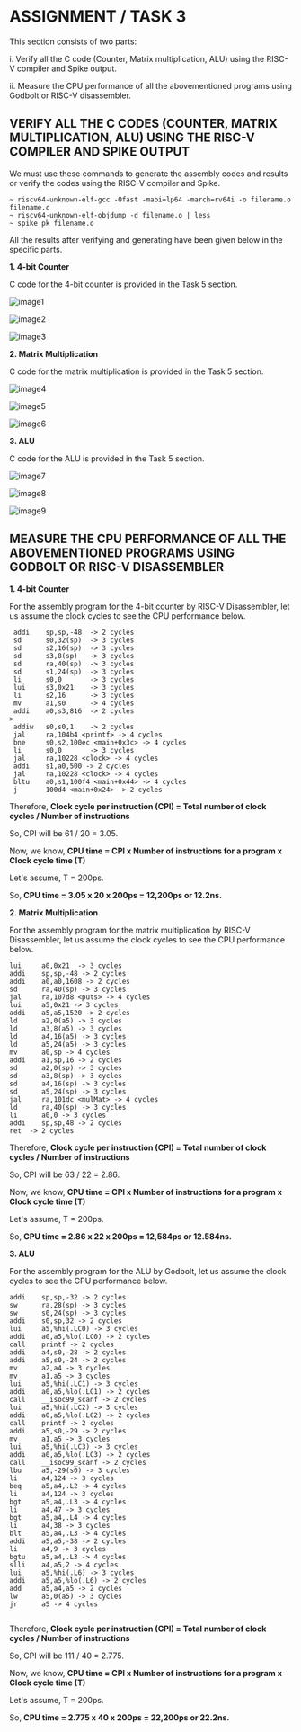 # ASSIGNMENT / TASK 3 #

This section consists of two parts:

i. Verify all the C code (Counter, Matrix multiplication, ALU) using the RISC-V compiler and Spike output.

ii. Measure the CPU performance of all the abovementioned programs using Godbolt or RISC-V disassembler.

## VERIFY ALL THE C CODES (COUNTER, MATRIX MULTIPLICATION, ALU) USING THE RISC-V COMPILER AND SPIKE OUTPUT ##

We must use these commands to generate the assembly codes and results or verify the codes using the RISC-V compiler and Spike.
```
~ riscv64-unknown-elf-gcc -Ofast -mabi=lp64 -march=rv64i -o filename.o filename.c
~ riscv64-unknown-elf-objdump -d filename.o | less
~ spike pk filename.o
```
All the results after verifying and generating have been given below in the specific parts.

**1. 4-bit Counter**

 C code for the 4-bit counter is provided in the Task 5 section. 

![image1](/week2/task5/RISCV_commands_counter.png)

![image2](/week2/task5/counter_assembly.png)

![image3](/week2/task5/spike_output_counter.png)


**2. Matrix Multiplication**

 C code for the matrix multiplication is provided in the Task 5 section. 

![image4](/week2/task5/RISCV_commands_matmul.png)

![image5](/week2/task5/matmul_assembly.png)

![image6](/week2/task5/spike_output_matmul.png)

**3. ALU**

 C code for the ALU is provided in the Task 5 section. 

![image7](/week2/task5/RISCV_commands_ALU.png)

![image8](/week2/task5/ALU_assembly.png)

![image9](/week2/task5/spike_output_ALU.png)

## MEASURE THE CPU PERFORMANCE OF ALL THE ABOVEMENTIONED PROGRAMS USING GODBOLT OR RISC-V DISASSEMBLER ##

**1. 4-bit Counter**

For the assembly program for the 4-bit counter by RISC-V Disassembler, let us assume the clock cycles to see the CPU performance below.
```
 addi    sp,sp,-48  -> 2 cycles
 sd      s0,32(sp)  -> 3 cycles
 sd      s2,16(sp)  -> 3 cycles
 sd      s3,8(sp)   -> 3 cycles
 sd      ra,40(sp)  -> 3 cycles
 sd      s1,24(sp)  -> 3 cycles
 li      s0,0       -> 3 cycles
 lui     s3,0x21    -> 3 cycles
 li      s2,16      -> 3 cycles
 mv      a1,s0      -> 4 cycles
 addi    a0,s3,816  -> 2 cycles
>
 addiw   s0,s0,1    -> 2 cycles
 jal     ra,104b4 <printf> -> 4 cycles
 bne     s0,s2,100ec <main+0x3c> -> 4 cycles
 li      s0,0       -> 3 cycles
 jal     ra,10228 <clock> -> 4 cycles
 addi    s1,a0,500 -> 2 cycles
 jal     ra,10228 <clock> -> 4 cycles
 bltu    a0,s1,100f4 <main+0x44> -> 4 cycles
 j       100d4 <main+0x24> -> 2 cycles
```
Therefore, 
**Clock cycle per instruction (CPI) = Total number of clock cycles / Number of instructions**

So, CPI will be 61 / 20 = 3.05.

Now, we know, **CPU time = CPI x Number of instructions for a program x Clock cycle time (T)**

Let's assume, T = 200ps.

So, **CPU time = 3.05 x 20 x 200ps = 12,200ps or 12.2ns.**

**2. Matrix Multiplication**

For the assembly program for the matrix multiplication by RISC-V Disassembler, let us assume the clock cycles to see the CPU performance below.
```
lui     a0,0x21  -> 3 cycles
addi    sp,sp,-48 -> 2 cycles
addi    a0,a0,1608 -> 2 cycles
sd      ra,40(sp) -> 3 cycles
jal     ra,107d8 <puts> -> 4 cycles
lui     a5,0x21 -> 3 cycles
addi    a5,a5,1520 -> 2 cycles
ld      a2,0(a5) -> 3 cycles
ld      a3,8(a5) -> 3 cycles
ld      a4,16(a5) -> 3 cycles
ld      a5,24(a5) -> 3 cycles
mv      a0,sp -> 4 cycles
addi    a1,sp,16 -> 2 cycles
sd      a2,0(sp) -> 3 cycles
sd      a3,8(sp) -> 3 cycles
sd      a4,16(sp) -> 3 cycles
sd      a5,24(sp) -> 3 cycles
jal     ra,101dc <mulMat> -> 4 cycles
ld      ra,40(sp) -> 3 cycles
li      a0,0 -> 3 cycles
addi    sp,sp,48 -> 2 cycles
ret  -> 2 cycles
```
Therefore, 
**Clock cycle per instruction (CPI) = Total number of clock cycles / Number of instructions**

So, CPI will be 63 / 22 = 2.86.

Now, we know, **CPU time = CPI x Number of instructions for a program x Clock cycle time (T)**

Let's assume, T = 200ps.

So, **CPU time = 2.86 x 22 x 200ps = 12,584ps or 12.584ns.**

**3. ALU**

For the assembly program for the ALU by Godbolt, let us assume the clock cycles to see the CPU performance below.
```
addi    sp,sp,-32 -> 2 cycles
sw      ra,28(sp) -> 3 cycles
sw      s0,24(sp) -> 3 cycles
addi    s0,sp,32 -> 2 cycles
lui     a5,%hi(.LC0) -> 3 cycles
addi    a0,a5,%lo(.LC0) -> 2 cycles
call    printf -> 2 cycles
addi    a4,s0,-28 -> 2 cycles
addi    a5,s0,-24 -> 2 cycles
mv      a2,a4 -> 3 cycles
mv      a1,a5 -> 3 cycles
lui     a5,%hi(.LC1) -> 3 cycles
addi    a0,a5,%lo(.LC1) -> 2 cycles
call    __isoc99_scanf -> 2 cycles
lui     a5,%hi(.LC2) -> 3 cycles
addi    a0,a5,%lo(.LC2) -> 2 cycles
call    printf -> 2 cycles
addi    a5,s0,-29 -> 2 cycles
mv      a1,a5 -> 3 cycles
lui     a5,%hi(.LC3) -> 3 cycles
addi    a0,a5,%lo(.LC3) -> 2 cycles
call    __isoc99_scanf -> 2 cycles
lbu     a5,-29(s0) -> 3 cycles
li      a4,124 -> 3 cycles
beq     a5,a4,.L2 -> 4 cycles
li      a4,124 -> 3 cycles
bgt     a5,a4,.L3 -> 4 cycles
li      a4,47 -> 3 cycles
bgt     a5,a4,.L4 -> 4 cycles
li      a4,38 -> 3 cycles
blt     a5,a4,.L3 -> 4 cycles
addi    a5,a5,-38 -> 2 cycles
li      a4,9 -> 3 cycles
bgtu    a5,a4,.L3 -> 4 cycles
slli    a4,a5,2 -> 4 cycles
lui     a5,%hi(.L6) -> 3 cycles
addi    a5,a5,%lo(.L6) -> 2 cycles
add     a5,a4,a5 -> 2 cycles
lw      a5,0(a5) -> 3 cycles
jr      a5 -> 4 cycles
 
```
Therefore, 
**Clock cycle per instruction (CPI) = Total number of clock cycles / Number of instructions**

So, CPI will be  111 / 40 = 2.775.

Now, we know, **CPU time = CPI x Number of instructions for a program x Clock cycle time (T)**

Let's assume, T = 200ps.

So, **CPU time = 2.775 x 40 x 200ps = 22,200ps or 22.2ns.**
